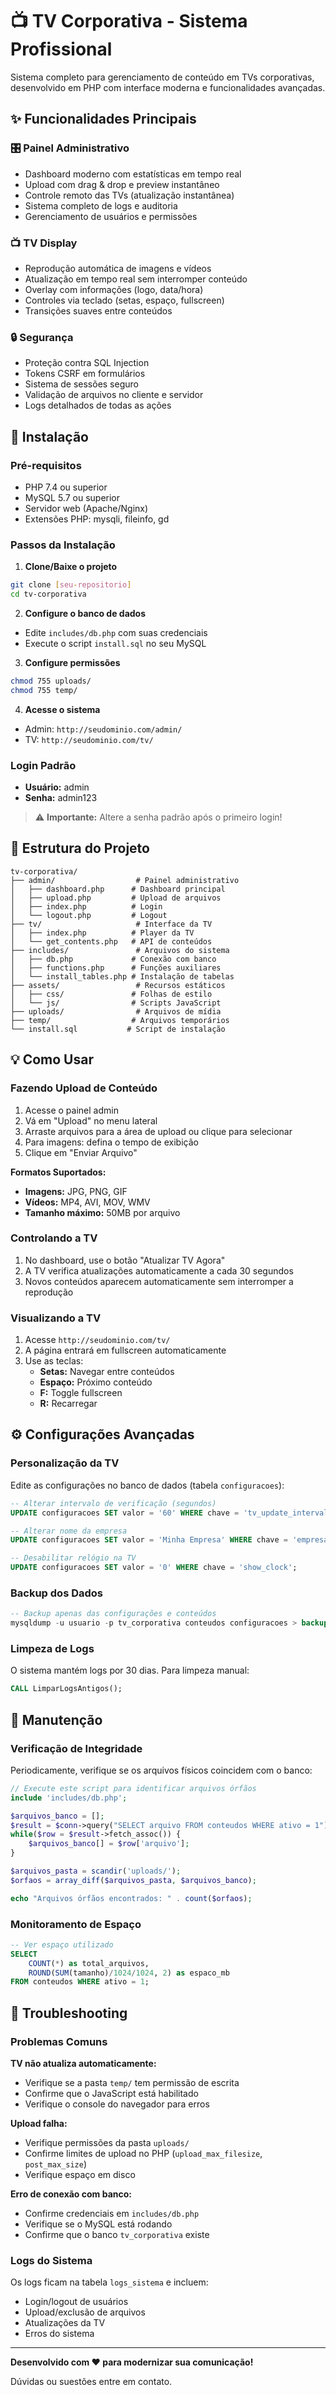 # 📺 TV Corporativa - Sistema Profissional

Sistema completo para gerenciamento de conteúdo em TVs corporativas, desenvolvido em PHP com interface moderna e funcionalidades avançadas.

## ✨ Funcionalidades Principais

### 🎛️ **Painel Administrativo**

-  Dashboard moderno com estatísticas em tempo real
-  Upload com drag & drop e preview instantâneo
-  Controle remoto das TVs (atualização instantânea)
-  Sistema completo de logs e auditoria
-  Gerenciamento de usuários e permissões

### 📺 **TV Display**

-  Reprodução automática de imagens e vídeos
-  Atualização em tempo real sem interromper conteúdo
-  Overlay com informações (logo, data/hora)
-  Controles via teclado (setas, espaço, fullscreen)
-  Transições suaves entre conteúdos

### 🔒 **Segurança**

-  Proteção contra SQL Injection
-  Tokens CSRF em formulários
-  Sistema de sessões seguro
-  Validação de arquivos no cliente e servidor
-  Logs detalhados de todas as ações

## 🚀 Instalação

### Pré-requisitos

-  PHP 7.4 ou superior
-  MySQL 5.7 ou superior
-  Servidor web (Apache/Nginx)
-  Extensões PHP: mysqli, fileinfo, gd

### Passos da Instalação

1. **Clone/Baixe o projeto**

```bash
git clone [seu-repositorio]
cd tv-corporativa
```

2. **Configure o banco de dados**

-  Edite `includes/db.php` com suas credenciais
-  Execute o script `install.sql` no seu MySQL

3. **Configure permissões**

```bash
chmod 755 uploads/
chmod 755 temp/
```

4. **Acesse o sistema**

-  Admin: `http://seudominio.com/admin/`
-  TV: `http://seudominio.com/tv/`

### Login Padrão

-  **Usuário:** admin
-  **Senha:** admin123

> ⚠️ **Importante:** Altere a senha padrão após o primeiro login!

## 📁 Estrutura do Projeto

```
tv-corporativa/
├── admin/                  # Painel administrativo
│   ├── dashboard.php      # Dashboard principal
│   ├── upload.php         # Upload de arquivos
│   ├── index.php          # Login
│   └── logout.php         # Logout
├── tv/                     # Interface da TV
│   ├── index.php          # Player da TV
│   └── get_contents.php   # API de conteúdos
├── includes/               # Arquivos do sistema
│   ├── db.php             # Conexão com banco
│   ├── functions.php      # Funções auxiliares
│   └── install_tables.php # Instalação de tabelas
├── assets/                 # Recursos estáticos
│   ├── css/               # Folhas de estilo
│   └── js/                # Scripts JavaScript
├── uploads/                # Arquivos de mídia
├── temp/                  # Arquivos temporários
└── install.sql           # Script de instalação
```

## 💡 Como Usar

### Fazendo Upload de Conteúdo

1. Acesse o painel admin
2. Vá em "Upload" no menu lateral
3. Arraste arquivos para a área de upload ou clique para selecionar
4. Para imagens: defina o tempo de exibição
5. Clique em "Enviar Arquivo"

**Formatos Suportados:**

-  **Imagens:** JPG, PNG, GIF
-  **Vídeos:** MP4, AVI, MOV, WMV
-  **Tamanho máximo:** 50MB por arquivo

### Controlando a TV

1. No dashboard, use o botão "Atualizar TV Agora"
2. A TV verifica atualizações automaticamente a cada 30 segundos
3. Novos conteúdos aparecem automaticamente sem interromper a reprodução

### Visualizando a TV

1. Acesse `http://seudominio.com/tv/`
2. A página entrará em fullscreen automaticamente
3. Use as teclas:
   -  **Setas:** Navegar entre conteúdos
   -  **Espaço:** Próximo conteúdo
   -  **F:** Toggle fullscreen
   -  **R:** Recarregar

## ⚙️ Configurações Avançadas

### Personalização da TV

Edite as configurações no banco de dados (tabela `configuracoes`):

```sql
-- Alterar intervalo de verificação (segundos)
UPDATE configuracoes SET valor = '60' WHERE chave = 'tv_update_interval';

-- Alterar nome da empresa
UPDATE configuracoes SET valor = 'Minha Empresa' WHERE chave = 'empresa_nome';

-- Desabilitar relógio na TV
UPDATE configuracoes SET valor = '0' WHERE chave = 'show_clock';
```

### Backup dos Dados

```sql
-- Backup apenas das configurações e conteúdos
mysqldump -u usuario -p tv_corporativa conteudos configuracoes > backup.sql
```

### Limpeza de Logs

O sistema mantém logs por 30 dias. Para limpeza manual:

```sql
CALL LimparLogsAntigos();
```

## 🔧 Manutenção

### Verificação de Integridade

Periodicamente, verifique se os arquivos físicos coincidem com o banco:

```php
// Execute este script para identificar arquivos órfãos
include 'includes/db.php';

$arquivos_banco = [];
$result = $conn->query("SELECT arquivo FROM conteudos WHERE ativo = 1");
while($row = $result->fetch_assoc()) {
    $arquivos_banco[] = $row['arquivo'];
}

$arquivos_pasta = scandir('uploads/');
$orfaos = array_diff($arquivos_pasta, $arquivos_banco);

echo "Arquivos órfãos encontrados: " . count($orfaos);
```

### Monitoramento de Espaço

```sql
-- Ver espaço utilizado
SELECT
    COUNT(*) as total_arquivos,
    ROUND(SUM(tamanho)/1024/1024, 2) as espaco_mb
FROM conteudos WHERE ativo = 1;
```

## 🚨 Troubleshooting

### Problemas Comuns

**TV não atualiza automaticamente:**

-  Verifique se a pasta `temp/` tem permissão de escrita
-  Confirme que o JavaScript está habilitado
-  Verifique o console do navegador para erros

**Upload falha:**

-  Verifique permissões da pasta `uploads/`
-  Confirme limites de upload no PHP (`upload_max_filesize`, `post_max_size`)
-  Verifique espaço em disco

**Erro de conexão com banco:**

-  Confirme credenciais em `includes/db.php`
-  Verifique se o MySQL está rodando
-  Confirme que o banco `tv_corporativa` existe

### Logs do Sistema

Os logs ficam na tabela `logs_sistema` e incluem:

-  Login/logout de usuários
-  Upload/exclusão de arquivos
-  Atualizações da TV
-  Erros do sistema

---

**Desenvolvido com ❤️ para modernizar sua comunicação!**

Dúvidas ou suestões entre em contato.
